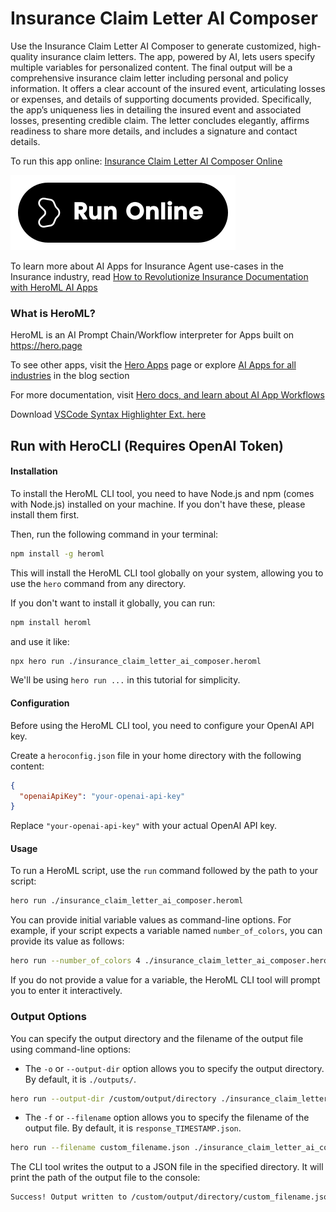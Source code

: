 # Insurance Claim Letter AI Composer

Use the Insurance Claim Letter AI Composer to generate customized, high-quality insurance claim letters. The app, powered by AI, lets users specify multiple variables for personalized content. The final output will be a comprehensive insurance claim letter including personal and policy information. It offers a clear account of the insured event, articulating losses or expenses, and details of supporting documents provided. Specifically, the app’s uniqueness lies in detailing the insured event and associated losses, presenting credible claim. The letter concludes elegantly, affirms readiness to share more details, and includes a signature and contact details.

To run this app online: [Insurance Claim Letter AI Composer Online](https://hero.page/app/insurance-claim-letter-ai-composer-ai-powered-detailed-claims-composer/SsiEIj9X6RMMmdvN3ytJ)

[![Run Insurance Claim Letter AI Composer Online](/assets/run.svg)](https://hero.page/app/insurance-claim-letter-ai-composer-ai-powered-detailed-claims-composer/SsiEIj9X6RMMmdvN3ytJ)

To learn more about AI Apps for Insurance Agent use-cases in the Insurance industry, read [How to Revolutionize Insurance Documentation with HeroML AI Apps](https://hero.page/blog/ai/insurance/how-to-revolutionize-insurance-documentation-with-heroml-ai-apps/171000)

### What is HeroML?
HeroML is an AI Prompt Chain/Workflow interpreter for Apps built on https://hero.page 

To see other apps, visit the [Hero Apps](https://hero.page/apps) page or explore [AI Apps for all industries](https://hero.page/blog) in the blog section

For more documentation, visit [Hero docs, and learn about AI App Workflows](https://hero.page/tutorials/introduction-to-heroml)

Download [VSCode Syntax Highlighter Ext. here](https://marketplace.visualstudio.com/items?itemName=hero-page.heroml)

## Run with HeroCLI (Requires OpenAI Token)

#### Installation

To install the HeroML CLI tool, you need to have Node.js and npm (comes with Node.js) installed on your machine. If you don't have these, please install them first. 

Then, run the following command in your terminal:

```bash
npm install -g heroml
```

This will install the HeroML CLI tool globally on your system, allowing you to use the `hero` command from any directory.

If you don't want to install it globally, you can run:

```bash
npm install heroml
```

and use it like:

```bash
npx hero run ./insurance_claim_letter_ai_composer.heroml
```

We'll be using `hero run ...` in this tutorial for simplicity.

#### Configuration

Before using the HeroML CLI tool, you need to configure your OpenAI API key. 

Create a `heroconfig.json` file in your home directory with the following content:

```json
{
  "openaiApiKey": "your-openai-api-key"
}
```

Replace `"your-openai-api-key"` with your actual OpenAI API key.

#### Usage

To run a HeroML script, use the `run` command followed by the path to your script:

```bash
hero run ./insurance_claim_letter_ai_composer.heroml
```

You can provide initial variable values as command-line options. For example, if your script expects a variable named `number_of_colors`, you can provide its value as follows:

```bash
hero run --number_of_colors 4 ./insurance_claim_letter_ai_composer.heroml
```

If you do not provide a value for a variable, the HeroML CLI tool will prompt you to enter it interactively.

### Output Options

You can specify the output directory and the filename of the output file using command-line options:

- The `-o` or `--output-dir` option allows you to specify the output directory. By default, it is `./outputs/`.

```bash
hero run --output-dir /custom/output/directory ./insurance_claim_letter_ai_composer.heroml
```

- The `-f` or `--filename` option allows you to specify the filename of the output file. By default, it is `response_TIMESTAMP.json`.

```bash
hero run --filename custom_filename.json ./insurance_claim_letter_ai_composer.heroml
```

The CLI tool writes the output to a JSON file in the specified directory. It will print the path of the output file to the console:

```bash
Success! Output written to /custom/output/directory/custom_filename.json
```

